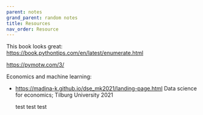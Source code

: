 ```yaml
---
parent: notes 
grand_parent: random notes 
title: Resources 
nav_order: Resource 
---
```


This book looks great:
https://book.pythontips.com/en/latest/enumerate.html


https://pymotw.com/3/


Economics and machine learning:
- https://madina-k.github.io/dse_mk2021/landing-page.html
  Data science for economics; Tilburg University 2021


  test test test